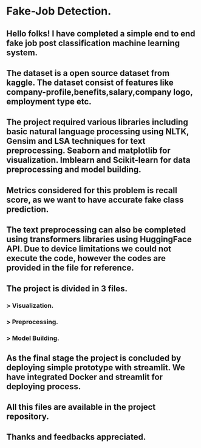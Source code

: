 # Fake-Job Detection.

## Hello folks! I have completed a simple end to end fake job post classification machine learning system. 
## The dataset is a open source dataset from kaggle. The dataset consist of features like company-profile,benefits,salary,company logo, employment type etc.
## The project required various libraries including basic natural language processing using NLTK, Gensim and LSA techniques for text preprocessing. Seaborn and matplotlib for visualization. Imblearn and Scikit-learn for data preprocessing and model building.
## Metrics considered for this problem is recall score, as we want to have accurate fake class prediction.
## The text preprocessing can also be completed using transformers libraries using HuggingFace API. Due to device limitations we could not execute the code, however the codes are provided in the file for reference.
## The project is divided in 3 files. 
### > Visualization.
### > Preprocessing.
### > Model Building.

## As the final stage the project is concluded by deploying simple prototype with streamlit. We have integrated Docker and streamlit for deploying process.
## All this files are available in the project repository. 
## Thanks and feedbacks appreciated.
